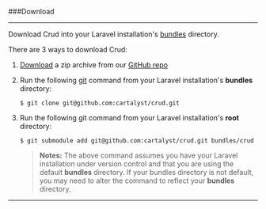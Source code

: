 ###Download

----------

Download Crud into your Laravel installation's [bundles](http://laravel.com/docs/bundles#creating-bundles) directory.

There are 3 ways to download Crud:

1. [Download](https://github.com/cartalyst/crud/zipball/master) a zip archive from our [GitHub repo](https://github.com/cartalyst/crud)
2. Run the following [git](http://git-scm.com) command from your Laravel installation's **bundles** directory:  

       $ git clone git@github.com:cartalyst/crud.git

3. Run the following git command from your Laravel installation's **root** directory:

       $ git submodule add git@github.com:cartalyst/crud.git bundles/crud

   >**Notes:** The above command assumes you have your Laravel installation under version control and that you are using the default **bundles** directory. If your bundles directory is not default, you may need to alter the command to reflect your **bundles** directory.

----------
